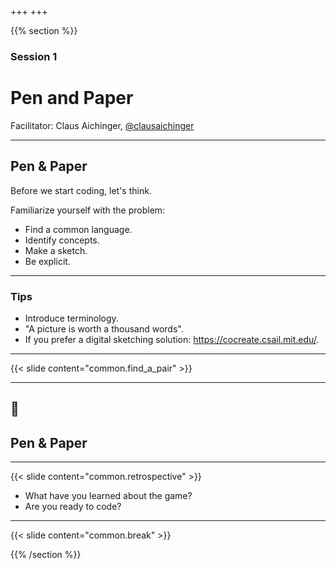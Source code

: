 +++
+++

{{% section %}}

### Session 1

# Pen and Paper

Facilitator: Claus Aichinger, [@clausaichinger](https://twitter.com/ClausAichinger)

---

## Pen & Paper

Before we start coding, let's think.

Familiarize yourself with the problem:
* Find a common language.
* Identify concepts.
* Make a sketch.
* Be explicit.

---

### Tips

* Introduce terminology.
* "A picture is worth a thousand words".
* If you prefer a digital sketching solution: https://cocreate.csail.mit.edu/.

---

<!--
---

### Extra Challenge

Optional, for experienced participants:

* Use your non-dominant hand.

Not recommended, only for crazy participants:

* Use your feet.
* Use your mouth.
-->

{{< slide content="common.find_a_pair" >}}

---

## 📝
## Pen & Paper

---

{{< slide content="common.retrospective" >}}

* What have you learned about the game?
* Are you ready to code?

---

{{< slide content="common.break" >}}

{{% /section %}}